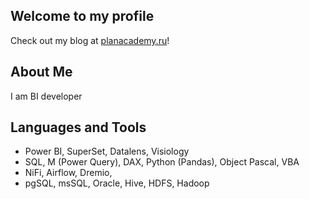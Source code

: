 ## Welcome to my profile

Check out my blog at [planacademy.ru](https://planacademy.ru)!  

## About Me

I am BI developer
<!--
<img align="right" alt="GIF" src="https://i.pinimg.com/originals/e4/26/70/e426702edf874b181aced1e2fa5c6cde.gif" />
-->


## Languages and Tools

-	Power BI, SuperSet, Datalens, Visiology
-	SQL, M (Power Query), DAX, Python (Pandas), Object Pascal, VBA
-	NiFi, Airflow, Dremio, 
-	pgSQL, msSQL, Oracle, Hive, HDFS, Hadoop

<!--
<code><img height="20" src="https://upload.wikimedia.org/wikipedia/commons/c/cf/New_Power_BI_Logo.svg"></code>
<code><img height="20" src="https://superset.apache.org/img/superset-mark-dark.svg"></code>
<code><img height="20" src="https://336118.selcdn.ru/Gutsy-Culebra/products/Yandex-DataLens-Logo.png"></code>
-->
<!--
**data-join/data-join** is a ✨ _special_ ✨ repository because its `README.md` (this file) appears on your GitHub profile.

Here are some ideas to get you started:

- 🔭 I’m currently working on ...
- 🌱 I’m currently learning ...
- 👯 I’m looking to collaborate on ...
- 🤔 I’m looking for help with ...
- 💬 Ask me about ...
- 📫 How to reach me: ...
- 😄 Pronouns: ...
- ⚡ Fun fact: ...
-->

